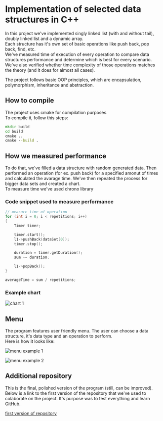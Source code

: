 # Implementation of selected data structures in C++
In this project we've implemented singly linked list (with and without tail), doubly linked list and a dynamic array.  
Each structure has it's own set of basic operations like push back, pop back, find, etc.  
We've measured time of execution of every operation to compare data structures performance and determine which is best for every scenario. We've also verified whether time complexity of those operations matches the theory (and it does for almost all cases).  
  
The project follows basic OOP principles, which are encapsulation, polymorphism, inheritance and abstraction.  
  
## How to compile
The project uses cmake for compilation purposes.  
To compile it, follow this steps:

```cmd
mkdir build
cd build
cmake ..
cmake --build .
```

## How we measured performance  
To do that, we've filled a data structure with random generated data. Then performed an operation (for ex. push back) for a specified amonut of times and calculated the avarage time. We've then repeated the process for bigger data sets and created a chart.  
To measure time we've used chrono library

### Code snippet used to measure performance

```cpp
// measure time of operation
for (int i = 0; i < repetitions; i++)
{
	Timer timer;

	timer.start();
	l1->pushBack(dataSet[0]);
	timer.stop();

	duration = timer.getDuration();
	sum += duration;

	l1->popBack();
}

averageTime = sum / repetitions;
```

### Example chart

![chart 1](chart1.png)

## Menu
The program features user friendly menu. The user can choose a data structure, it's data type and an operation to perform.  
Here is how it looks like:  

![menu example 1](menuExample1.bmp)

![menu example 2](menuExample2.bmp)

## Additional repository
This is the final, polished version of the program (still, can be improved). Below is a link to the first version of the repository that we've used to colaborate on the project. It's purpose was to test everything and learn GitHub.

[first version of repository](https://github.com/Maciek28675/Data-Structures-Project1)

